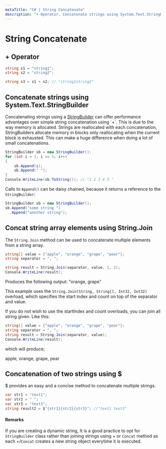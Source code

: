 ```yaml
---
metaTitle: "C# | String Concatenate"
description: "+ Operator, Concatenate strings using System.Text.StringBuilder, Concat string array elements using String.Join, Concatenation of two strings using $"
---
```


# String Concatenate



## + Operator


```cs
string s1 = "string1";
string s2 = "string2";

string s3 = s1 + s2; // "string1string2"

```



## Concatenate strings using System.Text.StringBuilder


Concatenating strings using a [StringBuilder](https://msdn.microsoft.com/en-us/library/system.text.stringbuilder(v=vs.110).aspx) can offer performance advantages over simple string concatenation using `+`.  This is due to the way memory is allocated.  Strings are reallocated with each concatenation, StringBuilders allocate memory in blocks only reallocating when the current block is exhausted. This can make a huge difference when doing a lot of small concatenations.

```cs
StringBuilder sb = new StringBuilder();
for (int i = 1; i <= 5; i++)
{
    sb.Append(i);
    sb.Append(" ");
}
Console.WriteLine(sb.ToString()); // "1 2 3 4 5 "

```

Calls to `Append()` can be daisy chained, because it returns a reference to the `StringBuilder`:

```cs
StringBuilder sb = new StringBuilder();
sb.Append("some string ")
  .Append("another string");

```



## Concat string array elements using String.Join


The `String.Join` method can be used to concatenate multiple elements from a string array.

```cs
string[] value = {"apple", "orange", "grape", "pear"};
string separator = ", ";

string result = String.Join(separator, value, 1, 2);
Console.WriteLine(result);

```

> 
Produces the following output: "orange, grape"


This example uses the `String.Join(String, String[], Int32, Int32)` overload, which specifies the start index and count on top of the separator and value.

If you do not wish to use the startIndex and count overloads, you can join all string given. Like this:

```cs
string[] value = {"apple", "orange", "grape", "pear"};
string separator = ", ";
string result = String.Join(separator, value);
Console.WriteLine(result);

```

which will produce;

> 
apple, orange, grape, pear




## Concatenation of two strings using $


$ provides an easy and a concise method to concatenate multiple strings.

```cs
var str1 = "text1";
var str2 = " ";
var str3 = "text3";
string result2 = $"{str1}{str2}{str3}"; //"text1 text3"

```



#### Remarks


If you are creating a dynamic string, It is a good practice to opt for `StringBuilder` class rather than joining strings using + or `Concat` method as each +/`Concat` creates a new string object everytime it is executed.

